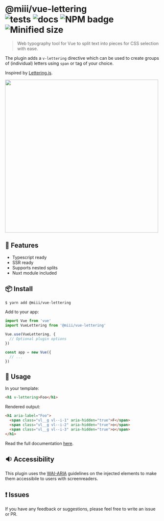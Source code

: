 # @miii/vue-lettering<br>![tests](https://github.com/miii/vue-lettering/workflows/tests/badge.svg) ![docs](https://github.com/miii/vue-lettering/workflows/docs/badge.svg) ![NPM badge](https://img.shields.io/npm/v/@miii/vue-lettering) ![Minified size](https://img.shields.io/bundlephobia/min/@miii/vue-lettering)
> Web typography tool for Vue to split text into pieces for CSS selection with ease.<br>

The plugin adds a `v-lettering` directive which can be used to create groups of (individual) letters using `span` or tag of your choice.

Inspired by [Lettering.js](https://github.com/davatron5000/Lettering.js).

<img src="https://user-images.githubusercontent.com/158975/76702748-a1ac3300-66cc-11ea-83d1-1bcf6fb24d0b.png" width="500">

## 🚀  Features
- Typescript ready
- SSR ready
- Supports nested splits
- Nuxt module included

## 📦  Install
```sh
$ yarn add @miii/vue-lettering
```

Add to your app:
```js
import Vue from 'vue'
import VueLettering from '@miii/vue-lettering'

Vue.use(VueLettering, {
  // Optional plugin options
})

const app = new Vue({
  // ...
})
```

## 🚀  Usage

In your template:
```html
<h1 v-lettering>Foo</h1>
```

Rendered output:
```html
<h1 aria-label="Foo">
  <span class="vl__g vl--i-1" aria-hidden="true">F</span>
  <span class="vl__g vl--i-2" aria-hidden="true">o</span>
  <span class="vl__g vl--i-3" aria-hidden="true">o</span>
</h1>
```

Read the full documentation [here](https://miii.github.io/vue-lettering/).

## 🔉  Accessibility
This plugin uses the [WAI-ARIA](https://developer.mozilla.org/en-US/docs/Learn/Accessibility/WAI-ARIA_basics) guidelines on the injected elements to make them accessibile to users with screenreaders.

## ❗️ Issues
If you have any feedback or suggestions, please feel free to write an issue or PR.
